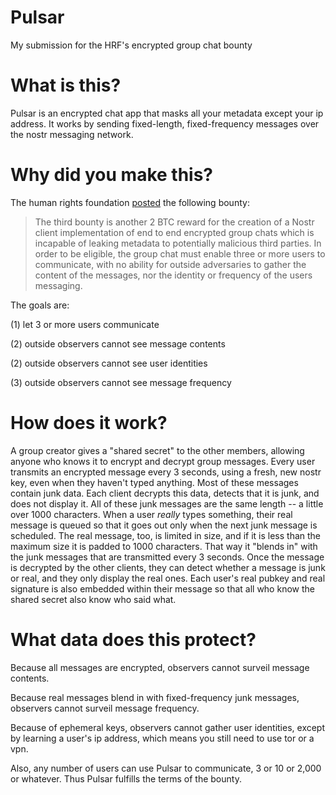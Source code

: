 # Pulsar
My submission for the HRF's encrypted group chat bounty

# What is this?
Pulsar is an encrypted chat app that masks all your metadata except your ip address. It works by sending fixed-length, fixed-frequency messages over the nostr messaging network.

# Why did you make this?
The human rights foundation [posted](https://bitcoinmagazine.com/business/human-rights-foundation-announces-20-btc-bounty-challenge-for-bitcoin-development) the following bounty:

> The third bounty is another 2 BTC reward for the creation of a Nostr client implementation of end to end encrypted group chats which is incapable of leaking metadata to potentially malicious third parties. In order to be eligible, the group chat must enable three or more users to communicate, with no ability for outside adversaries to gather the content of the messages, nor the identity or frequency of the users messaging.

The goals are:

(1) let 3 or more users communicate

(2) outside observers cannot see message contents

(2) outside observers cannot see user identities

(3) outside observers cannot see message frequency

# How does it work?
A group creator gives a "shared secret" to the other members, allowing anyone who knows it to encrypt and decrypt group messages. Every user transmits an encrypted message every 3 seconds, using a fresh, new nostr key, even when they haven't typed anything. Most of these messages contain junk data. Each client decrypts this data, detects that it is junk, and does not display it. All of these junk messages are the same length -- a little over 1000 characters. When a user *really* types something, their real message is queued so that it goes out only when the next junk message is scheduled. The real message, too, is limited in size, and if it is less than the maximum size it is padded to 1000 characters. That way it "blends in" with the junk messages that are transmitted every 3 seconds. Once the message is decrypted by the other clients, they can detect whether a message is junk or real, and they only display the real ones. Each user's real pubkey and real signature is also embedded within their message so that all who know the shared secret also know who said what.

# What data does this protect?
Because all messages are encrypted, observers cannot surveil message contents.

Because real messages blend in with fixed-frequency junk messages, observers cannot surveil message frequency.

Because of ephemeral keys, observers cannot gather user identities, except by learning a user's ip address, which means you still need to use tor or a vpn.

Also, any number of users can use Pulsar to communicate, 3 or 10 or 2,000 or whatever. Thus Pulsar fulfills the terms of the bounty.
